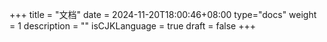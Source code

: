 +++
title = "文档"
date = 2024-11-20T18:00:46+08:00
type="docs"
weight = 1
description = ""
isCJKLanguage = true
draft = false
+++

